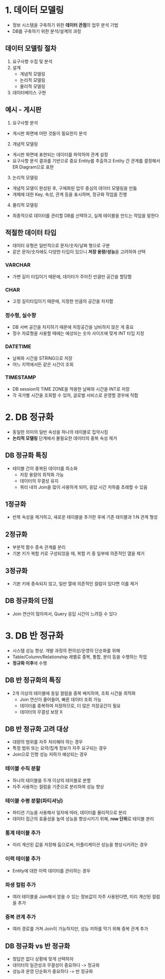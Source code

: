 # 1. 데이터 모델링
- 정보 시스템을 구축하기 위한 **데이터 관점**의 업무 분석 기법
- DB를 구축하기 위한 분석/설계의 과정

## 데이터 모델링 절차
1. 요구사항 수집 및 분석
2. 설계
   - 개념적 모델링
   - 논리적 모델링
   - 물리적 모델링
3. 데이터베이스 구현

## 예시 - 게시판
1. 요구사항 분석
  - 게시판 화면에 어떤 것들이 필요한지 분석
2. 개념적 모델링
  - 게시판 화면에 표현되는 데이터를 파악하여 관계 설정
  - 요구사항 분석 결과를 기반으로 중요 Entity를 추출하고 Entity 간 관계를 결정해서 ER Diagram으로 표현
3. 논리적 모델링
  - 개념적 모델이 완성된 후, 구체화된 업무 중심의 데이터 모델링을 만듦
  - 개체에 대한 Key, 속성, 관계 등을 표시하며, 정규화 작업을 진행
4. 물리적 모델링
  - 최종적으로 데이터를 관리할 DB를 선택하고, 실제 테이블을 만드는 작업을 말한다

## 적절한 데이터 타입
- 데이터 유형은 일반적으로 문자/숫자/날짜 형으로 구분
- 같은 문자/숫자에도 다양한 타입이 있으니 **저장 용량/성능**을 고려하여 선택

### VARCHAR
- 가변 길이 타입이기 때문에, 데이터가 주어진 만큼만 공간을 할당함
### CHAR
- 고정 길이타입이기 때문에, 지정한 만큼의 공간을 차지함
### 정수형, 실수향
- DB 서버 공간을 차지하기 때문에 저장공간을 낭비하지 않은 게 중요
- 정수 자료형을 사용할 때에는 예상되는 숫자 사이즈에 맞게 INT 타입 지정
### DATETIME
- 날짜와 시간을 STRING으로 저장
- 어느 지역에서든 같은 시간이 조회
### TIMESTAMP
- DB session의 TIME ZONE을 적용한 날짜와 시간을 INT로 저장
- 각 국가별 시간을 조회할 수 있어, 글로벌 서비스로 운영할 경우에 적합

# 2. DB 정규화
- 동일한 의미의 일반 속성을 하나의 테이블로 집약시킴
- **논리적 모델링** 단계에서 불필요한 데이터의 중복 속성 제거

## DB 정규화 특징
- 테이블 간의 중복된 데이터를 최소화
  - 저장 용량의 최적화 가능
  - 데이터의 무결성 유지
  - 쿼리 내의 Join을 많이 사용하게 되어, 응답 시간 저하를 초래할 수 있음

## 1정규화
- 반복 속성을 제거하고, 새로운 테이블을 추가한 후에 기존 테이블과 1:N 관계 형성
## 2정규화
- 부분적 함수 종속 관계를 분리
- 기본 키가 복합 키로 구성되었을 때, 복합 키 중 일부에 의존적인 열을 제거
## 3정규화
- 기본 키에 종속되지 않고, 일반 열에 의존적인 컬럼이 있다면 이를 제거

## DB 정규화의 단점
- Join 연산이 많아져서, Query 응답 시간이 느려질 수 있다

# 3. DB 반 정규화
- 시스템 성능 향상. 개발 과정의 편의성/운영의 단순화를 위해
- Table/Column/Relationship 레벨로 중복, 통합, 분리 등을 수행하는 작업
- **정규화 이후**에 수행

## DB 반 정규화의 특징
- 2개 이상의 테이블에 동일 컬럼을 중복 배치하여, 조회 시간을 최적화
  - Join 연산이 줄어들어, 빠른 데이터 조회 가능
  - 데이터를 중복하여 저장하므로, 더 많은 저장공간이 필요
  - 데이터의 무결성 보장 X

## DB 반 정규화 고려 대상
- 대량의 범위를 자주 처리해야 하는 경우
- 특정 범위 또는 요약/집계 정보가 자주 요구되는 경우
- Join으로 인항 성능 저하가 예상되는 경우

### 테이블 수직 분할
- 하나의 테이블을 두개 이상의 테이블로 분할
- 자주 사용하는 컬럼을 기준으로 분리하여 성능 향상

### 테이블 수평 분할(파티셔닝)
- 파티션 기능을 사용해서 일자에 따라, 데이터를 물리적으로 분리
- 데이터 접근의 효율성을 높여 성능을 향상시키기 위해, **row 단위**로 테이블 분리

### 통계 테이블 추가
- 미리 계산된 값을 저장해 둠으로써, 어플리케이션 성능을 향상시키려는 경우

### 이력 테이블 추가
- Entity에 대한 이력 데이터를 관리하는 경우

### 파생 컬럼 추가
- 여러 테이블을 Join해서 얻을 수 있는 정보값이 자주 사용된다면, 미리 계산된 컬럼을 추가

### 중복 관계 추가
- 여러 경로를 거쳐 Join이 가능하지만, 성능 저하를 막기 위해 중복 관계 추가

## DB 정규화 vs 반 정규화
- 정답은 없다 상황에 맞게 선택하자
- 데이터의 일관성과 무결성이 중요하다 -> 정규화
- 성능과 운영 단순화가 중요하다 -> 반 정규화
